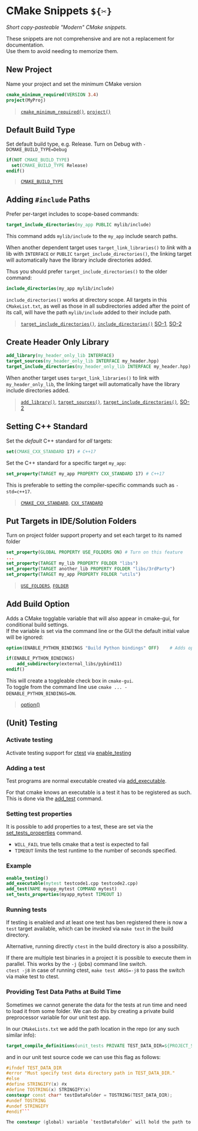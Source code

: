 # CMake Snippets `${✂️}`
*Short copy-pasteable "Modern" CMake snippets.*  

These snippets are not comprehensive and are not a replacement for documentation.    
Use them to avoid needing to memorize them.

## New Project
Name your project and set the minimum CMake version

```cmake
cmake_minimum_required(VERSION 3.4)
project(MyProj)
```
> [`cmake_minimum_required()`](https://cmake.org/cmake/help/latest/command/cmake_minimum_required.html), [`project()`](https://cmake.org/cmake/help/latest/command/project.html)


## Default Build Type
Set default build type, e.g. Release. Turn on Debug with `-DCMAKE_BUILD_TYPE=Debug`
```cmake
if(NOT CMAKE_BUILD_TYPE)
  set(CMAKE_BUILD_TYPE Release)
endif()
```
> [`CMAKE_BUILD_TYPE`](https://cmake.org/cmake/help/latest/variable/CMAKE_BUILD_TYPE.html)

## Adding `#include` Paths
Prefer per-target includes to scope-based commands:
```cmake
target_include_directories(my_app PUBLIC mylib/include)
```
This command adds `mylib/include` to the `my_app` include search paths.

When another dependent target uses `target_link_libraries()` to *link* with a lib with `INTERFACE` or `PUBLIC` `target_include_directories()`, the linking target will automatically have the library include directories added.

Thus you should prefer `target_include_directories()` to the older command:
```cmake
include_directories(my_app mylib/include)
```
`include_directories()` works at directory scope. All targets in this `CMakeList.txt`, as well as those in all subdirectories added after the point of its call, will have the path `mylib/include` added to their include path.



> [`target_include_directories()`](https://cmake.org/cmake/help/latest/command/target_include_directories.html), [`include_directories()`](https://cmake.org/cmake/help/latest/command/include_directories.html) [SO-1](https://stackoverflow.com/a/31969632/135862), [SO-2](https://stackoverflow.com/a/40244458/135862)

## Create Header Only Library
```cmake
add_library(my_header_only_lib INTERFACE)                              # No sources provided
target_sources(my_header_only_lib INTERFACE my_header.hpp)             # Adds header files to target, will appear in IDEs
target_include_directories(my_header_only_lib INTERFACE my_header.hpp) # Allow lib dependent target to auto add includes too 
```
When another target uses `target_link_libraries()` to link with `my_header_only_lib`, the linking target  will automatically have the library include directories added.

> [`add_library()`](https://cmake.org/cmake/help/latest/command/add_library.html), [`target_sources()`](https://cmake.org/cmake/help/latest/command/target_sources.html), [`target_include_directories()`](https://cmake.org/cmake/help/latest/command/target_include_directories.html), [SO-2](https://stackoverflow.com/a/40244458/135862)  

## Setting C++ Standard
Set the *default* C++ standard for *all* targets:
```cmake
set(CMAKE_CXX_STANDARD 17) # C++17
```
Set the C++ standard for a specific target `my_app`:
```cmake
set_property(TARGET my_app PROPERTY CXX_STANDARD 17) # C++17
```
This is preferable to setting the compiler-specific commands such as `-std=c++17`.
> [`CMAKE_CXX_STANDARD`](https://cmake.org/cmake/help/latest/variable/CMAKE_CXX_STANDARD.html), [`CXX_STANDARD`](https://cmake.org/cmake/help/latest/prop_tgt/CXX_STANDARD.html)

## Put Targets in IDE/Solution Folders
Turn on project folder support property and set each target to its named folder 
```cmake
set_property(GLOBAL PROPERTY USE_FOLDERS ON) # Turn on this feature
...
set_property(TARGET my_lib PROPERTY FOLDER "libs")
set_property(TARGET another_lib PROPERTY FOLDER "libs/3rdParty")
set_property(TARGET my_app PROPERTY FOLDER "utils")
```
> [`USE_FOLDERS`](https://cmake.org/cmake/help/latest/prop_gbl/USE_FOLDERS.html), [`FOLDER`](https://cmake.org/cmake/help/latest/prop_tgt/FOLDER.html#prop_tgt:FOLDER)

## Add Build Option
Adds a CMake togglable variable that will also appear in cmake-gui, for conditional build settings.  
If the variable is set via the command line or the GUI the default initial value will be ignored:

```cmake
option(ENABLE_PYTHON_BINDINGS "Build Python bindings" OFF)    # Adds option, sets default to OFF

if(ENABLE_PYTHON_BINDINGS)                            
    add_subdirectory(external_libs/pybind11)
endif()
```
This will create a toggleable check box in `cmake-gui`.  
To toggle from the command line use `cmake ... -DENABLE_PYTHON_BINDINGS=ON`.  

> [option()](https://cmake.org/cmake/help/latest/command/option.html)

## (Unit) Testing

### Activate testing

Activate testing support for [ctest](https://cmake.org/cmake/help/latest/manual/ctest.1.html) via [enable_testing](https://cmake.org/cmake/help/latest/command/enable_testing.html)

### Adding a test

Test programs are normal executable created via [add_executable](https://cmake.org/cmake/help/latest/command/add_executable.html).

For that cmake knows an executable is a test it has to be registered as such. This is done via the [add_test](https://cmake.org/cmake/help/latest/command/add_test.html) command.

### Setting test properties

It is possible to add properties to a test, these are set via the [set_tests_properties](https://cmake.org/cmake/help/v3.0/command/set_tests_properties.html) command.

* `WILL_FAIL` true tells cmake that a test is expected to fail
* `TIMEOUT` limits the test runtime to the number of seconds specified. 

### Example

```cmake
enable_testing()
add_executable(mytest testcode1.cpp testcode2.cpp)
add_test(NAME myapp_mytest COMMAND mytest)
set_tests_properties(myapp_mytest TIMEOUT 1)
```

### Running tests

If testing is enabled and at least one test has ben registered there is now a `test` target available, which can be invoked via `make test` in the build directory.

Alternative, running directly `ctest` in the build directory is also a possibility.

If there are multiple test binaries in a project it is possible to execute them in parallel.
This works by the `-j` (jobs) command line switch.   
`ctest -j8` in case of running ctest, `make test ARGS=-j8` to pass the switch via make test to ctest. 

### Providing Test Data Paths at Build Time
Sometimes we cannot generate the data for the tests at run time and need to load it from some folder.
We can do this by creating a private build preprocessor variable for our unit test app.

In our `CMakeLists.txt` we add the path location in the repo (or any such similar info):  
```cmake
target_compile_definitions(unit_tests PRIVATE TEST_DATA_DIR=${PROJECT_SOURCE_DIR}/test_data)
```

and in our unit test source code we can use this flag as follows:

```cpp
#ifndef TEST_DATA_DIR
#error "Must specify test data directory path in TEST_DATA_DIR."
#else
#define STRINGIFY(x) #x
#define TOSTRING(x) STRINGIFY(x)
constexpr const char* testDataFolder = TOSTRING(TEST_DATA_DIR);
#undef TOSTRING
#undef STRINGIFY
#endif```

The constexpr (global) variable `testDataFolder` will hold the path to use at build time.
